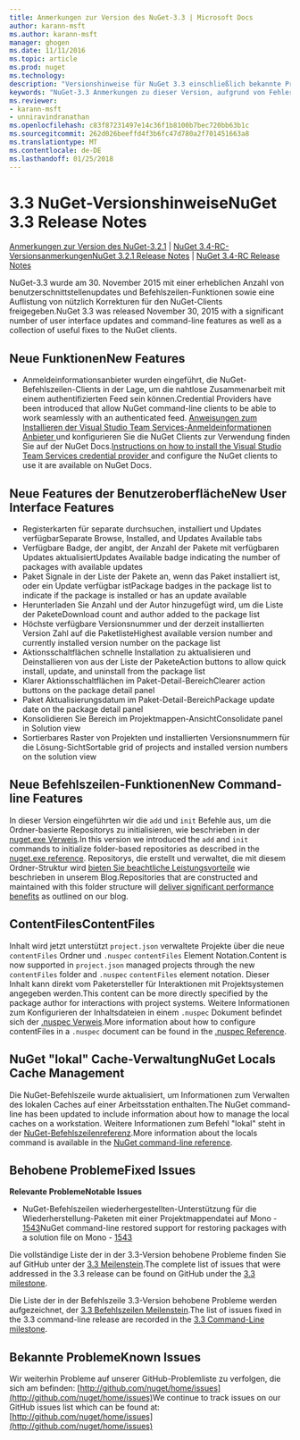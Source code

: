 ```yaml
---
title: Anmerkungen zur Version des NuGet-3.3 | Microsoft Docs
author: karann-msft
ms.author: karann-msft
manager: ghogen
ms.date: 11/11/2016
ms.topic: article
ms.prod: nuget
ms.technology: 
description: "Versionshinweise für NuGet 3.3 einschließlich bekannte Probleme, Fehlerbehebungen, Funktionen und Archivierung von dcrs Design."
keywords: "NuGet-3.3 Anmerkungen zu dieser Version, aufgrund von Fehlerbehebungen, bekannte Probleme, zusätzliche Funktionen, Archivierung von dcrs Design"
ms.reviewer:
- karann-msft
- unniravindranathan
ms.openlocfilehash: c83f87231497e14c36f1b8100b7bec720bb63b1c
ms.sourcegitcommit: 262d026beeffd4f3b6fc47d780a2f701451663a8
ms.translationtype: MT
ms.contentlocale: de-DE
ms.lasthandoff: 01/25/2018
---
```

# <a name="nuget-33-release-notes"></a><span data-ttu-id="8def1-104">3.3 NuGet-Versionshinweise</span><span class="sxs-lookup"><span data-stu-id="8def1-104">NuGet 3.3 Release Notes</span></span>

<span data-ttu-id="8def1-105">[Anmerkungen zur Version des NuGet-3.2.1](../release-notes/nuget-3.2.1.md) | [NuGet 3.4-RC-Versionsanmerkungen](../release-notes/nuget-3.4-RC.md)</span><span class="sxs-lookup"><span data-stu-id="8def1-105">[NuGet 3.2.1 Release Notes](../release-notes/nuget-3.2.1.md) | [NuGet 3.4-RC Release Notes](../release-notes/nuget-3.4-RC.md)</span></span>

<span data-ttu-id="8def1-106">NuGet-3.3 wurde am 30. November 2015 mit einer erheblichen Anzahl von benutzerschnittstellenupdates und Befehlszeilen-Funktionen sowie eine Auflistung von nützlich Korrekturen für den NuGet-Clients freigegeben.</span><span class="sxs-lookup"><span data-stu-id="8def1-106">NuGet 3.3 was released November 30, 2015 with a significant number of user interface updates and command-line features as well as a collection of useful fixes to the NuGet clients.</span></span>

## <a name="new-features"></a><span data-ttu-id="8def1-107">Neue Funktionen</span><span class="sxs-lookup"><span data-stu-id="8def1-107">New Features</span></span>

* <span data-ttu-id="8def1-108">Anmeldeinformationsanbieter wurden eingeführt, die NuGet-Befehlszeilen-Clients in der Lage, um die nahtlose Zusammenarbeit mit einem authentifizierten Feed sein können.</span><span class="sxs-lookup"><span data-stu-id="8def1-108">Credential Providers have been introduced that allow NuGet command-line clients to be able to work seamlessly with an authenticated feed.</span></span> <span data-ttu-id="8def1-109">[Anweisungen zum Installieren der Visual Studio Team Services-Anmeldeinformationen Anbieter ](../API/nuget-exe-Credential-Providers.md) und konfigurieren Sie die NuGet Clients zur Verwendung finden Sie auf der NuGet Docs.</span><span class="sxs-lookup"><span data-stu-id="8def1-109">[Instructions on how to install the Visual Studio Team Services credential provider ](../API/nuget-exe-Credential-Providers.md) and configure the NuGet clients to use it are available on NuGet Docs.</span></span>

## <a name="new-user-interface-features"></a><span data-ttu-id="8def1-110">Neue Features der Benutzeroberfläche</span><span class="sxs-lookup"><span data-stu-id="8def1-110">New User Interface Features</span></span>

* <span data-ttu-id="8def1-111">Registerkarten für separate durchsuchen, installiert und Updates verfügbar</span><span class="sxs-lookup"><span data-stu-id="8def1-111">Separate Browse, Installed, and Updates Available tabs</span></span>
* <span data-ttu-id="8def1-112">Verfügbare Badge, der angibt, der Anzahl der Pakete mit verfügbaren Updates aktualisiert</span><span class="sxs-lookup"><span data-stu-id="8def1-112">Updates Available badge indicating the number of packages with available updates</span></span>
* <span data-ttu-id="8def1-113">Paket Signale in der Liste der Pakete an, wenn das Paket installiert ist, oder ein Update verfügbar ist</span><span class="sxs-lookup"><span data-stu-id="8def1-113">Package badges in the package list to indicate if the package is installed or has an update available</span></span>
* <span data-ttu-id="8def1-114">Herunterladen Sie Anzahl und der Autor hinzugefügt wird, um die Liste der Pakete</span><span class="sxs-lookup"><span data-stu-id="8def1-114">Download count and author added to the package list</span></span>
* <span data-ttu-id="8def1-115">Höchste verfügbare Versionsnummer und der derzeit installierten Version Zahl auf die Paketliste</span><span class="sxs-lookup"><span data-stu-id="8def1-115">Highest available version number and currently installed version number on the package list</span></span>
* <span data-ttu-id="8def1-116">Aktionsschaltflächen schnelle Installation zu aktualisieren und Deinstallieren von aus der Liste der Pakete</span><span class="sxs-lookup"><span data-stu-id="8def1-116">Action buttons to allow quick install, update, and uninstall from the package list</span></span>
* <span data-ttu-id="8def1-117">Klarer Aktionsschaltflächen im Paket-Detail-Bereich</span><span class="sxs-lookup"><span data-stu-id="8def1-117">Clearer action buttons on the package detail panel</span></span>
* <span data-ttu-id="8def1-118">Paket Aktualisierungsdatum im Paket-Detail-Bereich</span><span class="sxs-lookup"><span data-stu-id="8def1-118">Package update date on the package detail panel</span></span>
* <span data-ttu-id="8def1-119">Konsolidieren Sie Bereich im Projektmappen-Ansicht</span><span class="sxs-lookup"><span data-stu-id="8def1-119">Consolidate panel in Solution view</span></span>
* <span data-ttu-id="8def1-120">Sortierbares Raster von Projekten und installierten Versionsnummern für die Lösung-Sicht</span><span class="sxs-lookup"><span data-stu-id="8def1-120">Sortable grid of projects and installed version numbers on the solution view</span></span>

## <a name="new-command-line-features"></a><span data-ttu-id="8def1-121">Neue Befehlszeilen-Funktionen</span><span class="sxs-lookup"><span data-stu-id="8def1-121">New Command-line Features</span></span>

<span data-ttu-id="8def1-122">In dieser Version eingeführten wir die `add` und `init` Befehle aus, um die Ordner-basierte Repositorys zu initialisieren, wie beschrieben in der [nuget.exe Verweis](../tools/nuget-exe-cli-reference.md).</span><span class="sxs-lookup"><span data-stu-id="8def1-122">In this version we introduced the `add` and `init` commands to initialize folder-based repositories as described in the [nuget.exe reference](../tools/nuget-exe-cli-reference.md).</span></span> <span data-ttu-id="8def1-123">Repositorys, die erstellt und verwaltet, die mit diesem Ordner-Struktur wird [bieten Sie beachtliche Leistungsvorteile](http://blog.nuget.org/20150922/Accelerate-Package-Source.html) wie beschrieben in unserem Blog.</span><span class="sxs-lookup"><span data-stu-id="8def1-123">Repositories that are constructed and maintained with this folder structure will [deliver significant performance benefits](http://blog.nuget.org/20150922/Accelerate-Package-Source.html) as outlined on our blog.</span></span>

## <a name="contentfiles"></a><span data-ttu-id="8def1-124">ContentFiles</span><span class="sxs-lookup"><span data-stu-id="8def1-124">ContentFiles</span></span>

<span data-ttu-id="8def1-125">Inhalt wird jetzt unterstützt `project.json` verwaltete Projekte über die neue `contentFiles` Ordner und `.nuspec` `contentFiles` Element Notation.</span><span class="sxs-lookup"><span data-stu-id="8def1-125">Content is now supported in `project.json` managed projects through the new `contentFiles` folder and `.nuspec` `contentFiles` element notation.</span></span>  <span data-ttu-id="8def1-126">Dieser Inhalt kann direkt vom Paketersteller für Interaktionen mit Projektsystemen angegeben werden.</span><span class="sxs-lookup"><span data-stu-id="8def1-126">This content can be more directly specified by the package author for interactions with project systems.</span></span>  <span data-ttu-id="8def1-127">Weitere Informationen zum Konfigurieren der Inhaltsdateien in einem `.nuspec` Dokument befindet sich der [.nuspec Verweis](../schema/nuspec.md).</span><span class="sxs-lookup"><span data-stu-id="8def1-127">More information about how to configure contentFiles in a `.nuspec` document can be found in the [.nuspec Reference](../schema/nuspec.md).</span></span>

## <a name="nuget-locals-cache-management"></a><span data-ttu-id="8def1-128">NuGet "lokal" Cache-Verwaltung</span><span class="sxs-lookup"><span data-stu-id="8def1-128">NuGet Locals Cache Management</span></span>

<span data-ttu-id="8def1-129">Die NuGet-Befehlszeile wurde aktualisiert, um Informationen zum Verwalten des lokalen Caches auf einer Arbeitsstation enthalten.</span><span class="sxs-lookup"><span data-stu-id="8def1-129">The NuGet command-line has been updated to include information about how to manage the local caches on a workstation.</span></span>  <span data-ttu-id="8def1-130">Weitere Informationen zum Befehl "lokal" steht in der [NuGet-Befehlszeilenreferenz](../tools/cli-ref-locals.md).</span><span class="sxs-lookup"><span data-stu-id="8def1-130">More information about the locals command is available in the [NuGet command-line reference](../tools/cli-ref-locals.md).</span></span>

## <a name="fixed-issues"></a><span data-ttu-id="8def1-131">Behobene Probleme</span><span class="sxs-lookup"><span data-stu-id="8def1-131">Fixed Issues</span></span>

<span data-ttu-id="8def1-132">**Relevante Probleme**</span><span class="sxs-lookup"><span data-stu-id="8def1-132">**Notable Issues**</span></span>

* <span data-ttu-id="8def1-133">NuGet-Befehlszeilen wiederhergestellten-Unterstützung für die Wiederherstellung-Paketen mit einer Projektmappendatei auf Mono - [1543](https://github.com/NuGet/Home/issues/1543)</span><span class="sxs-lookup"><span data-stu-id="8def1-133">NuGet command-line restored support for restoring packages with a solution file on Mono - [1543](https://github.com/NuGet/Home/issues/1543)</span></span>

<span data-ttu-id="8def1-134">Die vollständige Liste der in der 3.3-Version behobene Probleme finden Sie auf GitHub unter der [3.3 Meilenstein](https://github.com/NuGet/Home/issues?q=is%3Aissue+milestone%3A3.3.0+is%3Aclosed).</span><span class="sxs-lookup"><span data-stu-id="8def1-134">The complete list of issues that were addressed in the 3.3 release can be found on GitHub under the [3.3 milestone](https://github.com/NuGet/Home/issues?q=is%3Aissue+milestone%3A3.3.0+is%3Aclosed).</span></span>

<span data-ttu-id="8def1-135">Die Liste der in der Befehlszeile 3.3-Version behobene Probleme werden aufgezeichnet, der [3.3 Befehlszeilen Meilenstein](https://github.com/NuGet/Home/issues?q=is%3Aissue+is%3Aclosed+milestone%3A3.3.0-commandline).</span><span class="sxs-lookup"><span data-stu-id="8def1-135">The list of issues fixed in the 3.3 command-line release are recorded in the [3.3 Command-Line milestone](https://github.com/NuGet/Home/issues?q=is%3Aissue+is%3Aclosed+milestone%3A3.3.0-commandline).</span></span>

## <a name="known-issues"></a><span data-ttu-id="8def1-136">Bekannte Probleme</span><span class="sxs-lookup"><span data-stu-id="8def1-136">Known Issues</span></span>

<span data-ttu-id="8def1-137">Wir weiterhin Probleme auf unserer GitHub-Problemliste zu verfolgen, die sich am befinden: [http://github.com/nuget/home/issues](http://github.com/nuget/home/issues)</span><span class="sxs-lookup"><span data-stu-id="8def1-137">We continue to track issues on our GitHub issues list which can be found at: [http://github.com/nuget/home/issues](http://github.com/nuget/home/issues)</span></span>